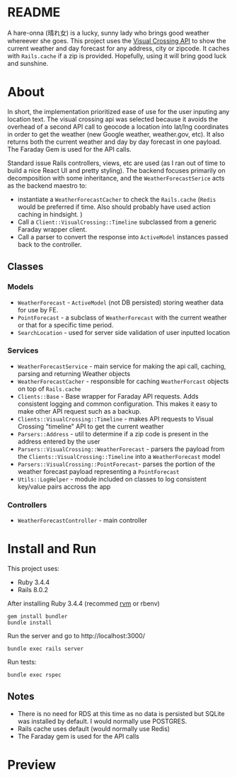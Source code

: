 # README

A hare-onna (晴れ女) is a lucky, sunny lady who brings good weather whereever she goes. This project uses the [Visual Crossing API](https://www.visualcrossing.com/) to show the current weather and day forecast for any address, city or zipcode. It caches with `Rails.cache` if a zip is provided. Hopefully, using it will bring good luck and sunshine.


# About
In short, the implementation prioritized ease of use for the user inputing any location text. The visual crossing api was selected because it avoids the overhead of a second API call to geocode a location into lat/lng coordinates in order to get the weather (new Google weather, weather.gov, etc). It also returns both the current weather and day by day forecast in one payload. The Faraday Gem is used for the API calls.

Standard issue Rails controllers, views, etc are used (as I ran out of time to build a nice React UI and pretty styling). The backend focuses primarily on decomposition with some inheritance, and the `WeatherForecastSerice` acts as the backend maestro to:
* instantiate a `WeatherForecastCacher` to check the `Rails.cache` (`Redis` would be preferred if time. Also should probably have used action caching in hindsight. )
* Call a `Client::VisualCrossing::Timeline` subclassed from a generic Faraday wrapper client.
* Call a parser to convert the response into `ActiveModel` instances passed back to the controller.


## Classes

### Models
* `WeatherForecast` - `ActiveModel` (not DB persisted) storing weather data for use by FE. 
* `PointForecast` - a subclass of `WeatherForecast` with the current weather or that for a specific time period.
* `SearchLocation` - used for server side validation of user inputted location

### Services
* `WeatherForecastService` - main service for making the api call, caching, parsing and returning Weather objects
* `WeatherForecastCacher` - responsible for caching `WeatherForcast` objects on top of `Rails.cache`
* `Clients::Base` - Base wrapper for Faraday API requests. Adds consistent logging and common configuration. This makes it easy to make other API request such as a backup.
* `Clients::VisualCrossing::Timeline` - makes API requests to Visual Crossing "timeline" API to get the current weather
* `Parsers::Address` - util to determine if a zip code is present in the address entered by the user
* `Parsers::VisualCrossing::WeatherForecast` - parsers the payload from the `Clients::VisualCrossing::Timeline` into a `WeatherForecast` model
* `Parsers::VisualCrossing::PointForecast`- parses the portion of the weather forecast payload representing a `PointForecast`
* `Utils::LogHelper` - module included on classes to log consistent key/value pairs accross the app

### Controllers
* `WeatherForecastController` - main controller


# Install and Run

This project uses:
- Ruby 3.4.4
- Rails 8.0.2

After installing Ruby 3.4.4 (recommed [rvm](https://rvm.io/) or rbenv)
```
gem install bundler
bundle install
```    

Run the server and go to http://localhost:3000/
```
bundle exec rails server
```


Run tests:
```
bundle exec rspec
```


## Notes
* There is no need for RDS at this time as no data is persisted but SQLite was installed by default. I would
normally use POSTGRES.
* Rails cache uses default (would normally use Redis) 
* The Faraday gem is used for the API calls


# Preview
